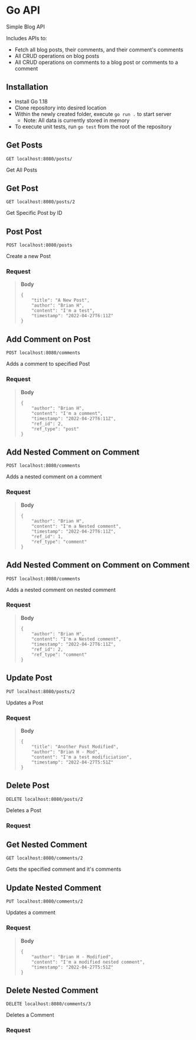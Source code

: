 # Go API
Simple Blog API

Includes APIs to:
- Fetch all blog posts, their comments, and their comment's comments
- All CRUD operations on blog posts
- All CRUD operations on comments to a blog post or comments to a comment

## Installation
- Install Go 1.18
- Clone repository into desired location
- Within the newly created folder, execute `go run .` to start server
  - Note:  All data is currently stored in memory
- To execute unit tests, run `go test` from the root of the repository

## Get Posts

```
GET localhost:8080/posts/
```

Get All Posts

## Get Post

```
GET localhost:8080/posts/2
```

Get Specific Post by ID

## Post Post

```
POST localhost:8080/posts
```

Create a new Post

### Request

> 
> **Body**
> 
> ```
> {
>     "title": "A New Post",
>     "author": "Brian H",
>     "content": "I'm a test",
>     "timestamp": "2022-04-27T6:11Z"
> }
> ```
> 

## Add Comment on Post

```
POST localhost:8080/comments
```

Adds a comment to specified Post

### Request

> 
> **Body**
> 
> ```
> {
>     "author": "Brian H",
>     "content": "I'm a comment",
>     "timestamp": "2022-04-27T6:11Z",
>     "ref_id": 2,
>     "ref_type": "post"
> }
> ```
> 

## Add Nested Comment on Comment

```
POST localhost:8080/comments
```

Adds a nested comment on a comment

### Request

> 
> **Body**
> 
> ```
> {
>     "author": "Brian H",
>     "content": "I'm a Nested comment",
>     "timestamp": "2022-04-27T6:11Z",
>     "ref_id": 1,
>     "ref_type": "comment"
> }
> ```
> 

## Add Nested Comment on Comment on Comment

```
POST localhost:8080/comments
```

Adds a nested comment on nested comment

### Request

> 
> **Body**
> 
> ```
> {
>     "author": "Brian H",
>     "content": "I'm a Nested comment",
>     "timestamp": "2022-04-27T6:11Z",
>     "ref_id": 2,
>     "ref_type": "comment"
> }
> ```
> 

## Update Post

```
PUT localhost:8080/posts/2
```

Updates a Post

### Request

> 
> **Body**
> 
> ```
> {
>     "title": "Another Post Modified",
>     "author": "Brian H - Mod",
>     "content": "I'm a test modificiation",
>     "timestamp": "2022-04-27T5:51Z"
> }
> ```
> 

## Delete Post

```
DELETE localhost:8080/posts/2
```

Deletes a Post

### Request

> 

## Get Nested Comment

```
GET localhost:8080/comments/2
```

Gets the specified comment and it's comments

## Update Nested Comment

```
PUT localhost:8080/comments/2
```

Updates a comment

### Request

> 
> **Body**
> 
> ```
> {
>     "author": "Brian H - Modified",
>     "content": "I'm a modified nested comment",
>     "timestamp": "2022-04-27T5:51Z"
> }
> ```
> 

## Delete Nested Comment

```
DELETE localhost:8080/comments/3
```

Deletes a Comment

### Request

> 
